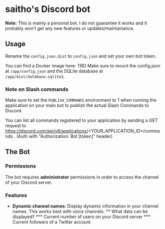 # saitho's Discord bot

**Note:**
This is mainly a personal bot. I do not guarantee it works and it probably won't get any new features or updates/maintainance.

## Usage

Rename the `config.json.dist` to `config.json` and set your own bot token.

You can find a Docker image here: TBD
Make sure to mount the config.json at `/app/config.json` and the SQLite database at `/app/dist/database.sqlite3`.

### Note on Slash commands

Make sure to set the `PUBLISH_COMMANDS` environment to 1 when running the application on your main bot
to publish the actual Slash Commands to Discord.

You can list all commands registered to your application by
sending a GET request to https://discord.com/api/v8/applications/<YOUR_APPLICATION_ID>/commands .
(Auth with "Authorization: Bot [token]" header)

## The Bot

### Permissions

The bot requires **administrator** permissions in order to access the channel of your Discord server.

### Features

* **Dynamic channel names**:  Display dynamic information in your channel names. This works best with voice channels.
** What data can be displayed?
*** Current number of users on your Discord server
*** Current followers of a Twitter account
